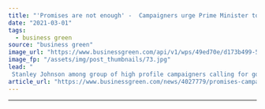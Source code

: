 ```yaml
---
title: "'Promises are not enough' -  Campaigners urge Prime Minister to enshrine 2030 nature protection goal into law"
date: "2021-03-01"
tags: 
  - business green
source: "business green"
image_url: "https://www.businessgreen.com/api/v1/wps/49ed70e/d173b499-5859-4d9e-9450-6786686c9cf7/5/iStock-1143912059-185x114.jpg"
image_fp: "/assets/img/post_thumbnails/73.jpg"
lead: "
 Stanley Johnson among group of high profile campaigners calling for government to set a legally-binding nature protection target ahead of pivotal COP15 UN nature talks  ..."
article_url: "https://www.businessgreen.com/news/4027779/promises-campaigners-urge-prime-minister-enshrine-2030-nature-protection-goal-law"
---
```


---
